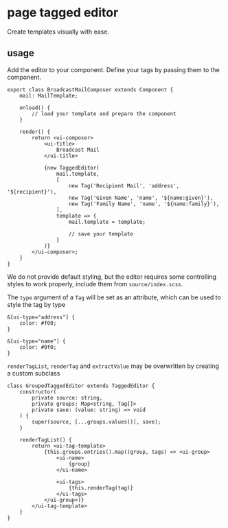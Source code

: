 # page tagged editor
Create templates visually with ease.

## usage
Add the editor to your component.
Define your tags by passing them to the component.

```
export class BroadcastMailComposer extends Component {
	mail: MailTemplate;

	onload() {
		// load your template and prepare the component
	}
	
	render() {
		return <ui-composer>
			<ui-title>
				Broadcast Mail
			</ui-title>

			{new TaggedEditor(
				mail.template,
				[
					new Tag('Recipient Mail', 'address', '${recipient}'),
					new Tag('Given Name', 'name', '${name:given}'),
					new Tag('Family Name', 'name', '${name:family}'),
				],
				template => {
					mail.template = template;

					// save your template
				}
			)}
		</ui-composer>;
	}
}
```

We do not provide default styling, but the editor requires some controlling styles to work properly, include them from `source/index.scss`.

The `type` argument of a `Tag` will be set as an attribute, which can be used to style the tag by type
```
&[ui-type="address"] {
	color: #f00;
}

&[ui-type="name"] { 
	color: #0f0; 
}
```

`renderTagList`, `renderTag` and `extractValue` may be overwritten by creating a custom subclass

```
class GroupedTaggedEditor extends TaggedEditor {
	constructor(
		private source: string,
		private groups: Map<string, Tag[]>
		private save: (value: string) => void
	) {
		super(source, [...groups.values()], save);
	}

	renderTagList() {
		return <ui-tag-template>
			{this.groups.entries().map((group, tags) => <ui-group>
				<ui-name>
					{group}
				</ui-name>
			
				<ui-tags>
					{this.renderTag(tag)}
				</ui-tags>
			</ui-group>)}
		</ui-tag-template>
	}
}
```

